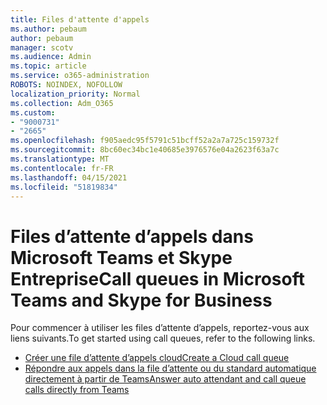 ```yaml
---
title: Files d'attente d'appels
ms.author: pebaum
author: pebaum
manager: scotv
ms.audience: Admin
ms.topic: article
ms.service: o365-administration
ROBOTS: NOINDEX, NOFOLLOW
localization_priority: Normal
ms.collection: Adm_O365
ms.custom:
- "9000731"
- "2665"
ms.openlocfilehash: f905aedc95f5791c51bcff52a2a7a725c159732f
ms.sourcegitcommit: 8bc60ec34bc1e40685e3976576e04a2623f63a7c
ms.translationtype: MT
ms.contentlocale: fr-FR
ms.lasthandoff: 04/15/2021
ms.locfileid: "51819834"
---
```

# <a name="call-queues-in-microsoft-teams-and-skype-for-business"></a><span data-ttu-id="da271-102">Files d’attente d’appels dans Microsoft Teams et Skype Entreprise</span><span class="sxs-lookup"><span data-stu-id="da271-102">Call queues in Microsoft Teams and Skype for Business</span></span> 

<span data-ttu-id="da271-103">Pour commencer à utiliser les files d’attente d’appels, reportez-vous aux liens suivants.</span><span class="sxs-lookup"><span data-stu-id="da271-103">To get started using call queues, refer to the following links.</span></span>

- [<span data-ttu-id="da271-104">Créer une file d’attente d’appels cloud</span><span class="sxs-lookup"><span data-stu-id="da271-104">Create a Cloud call queue</span></span>](https://docs.microsoft.com/microsoftteams/create-a-phone-system-call-queue)
- [<span data-ttu-id="da271-105">Répondre aux appels dans la file d’attente ou du standard automatique directement à partir de Teams</span><span class="sxs-lookup"><span data-stu-id="da271-105">Answer auto attendant and call queue calls directly from Teams</span></span>](https://docs.microsoft.com/microsoftteams/answer-auto-attendant-and-call-queue-calls)